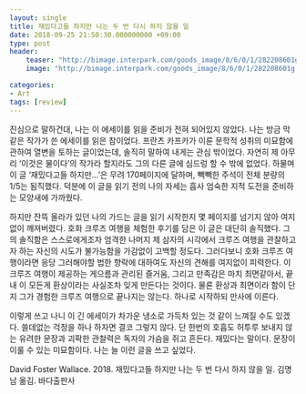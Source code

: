 ```yaml
---
layout: single
title: 재밌다고들 하지만 나는 두 번 다시 하지 않을 일
date: 2018-09-25 21:50:30.000000000 +09:00
type: post
header:
    teaser: "http://bimage.interpark.com/goods_image/8/6/0/1/282208601g.jpg"
    image: "http://bimage.interpark.com/goods_image/8/6/0/1/282208601g.jpg"

categories:
- Art
tags: [review]
---
```


진심으로 말하건대, 나는 이 에세이를 읽을 준비가 전혀 되어있지 않았다. 나는 방금 막 같은 작가가 쓴 에세이를 읽은 참이었다. 프란츠 카프카가 이룬 문학적 성취의 미묘함에 관하여 열변을 토하는 글이었는데, 솔직히 말하여 내게는 관심 밖이었다. 자연히 제 아무리 ‘이것은 물이다’의 작가라 할지라도 그의 다른 글에 심드렁 할 수 밖에 없었다. 하물며 이 글 ‘재밌다고들 하지만...’은 무려 170페이지에 달하며, 빽빽한 주석이 전체 분량의 1/5는 됨직했다. 덕분에 이 글을 읽기 전의 나의 자세는 흡사 엄숙한 지적 도전을 준비하는 모양새에 가까웠다.

하지만 잔뜩 올라가 있던 나의 가드는 글을 읽기 시작한지 몇 페이지를 넘기지 않아 여지없이 깨져버렸다. 호화 크루즈 여행을 체험한 후기를 담은 이 글은 대단히 솔직했다. 그의 솔직함은 스스로에게조차 엄격한 나머지 제 삼자의 시각에서 크루즈 여행을 관찰하고자 하는 자신의 시도가 불가능함을 가감없이 고백할 정도다. 그러다보니 호화 크루즈 여행이라면 응당 그러해야할 법한 향락에 대하여도 자신의 견해를 여지없이 피력한다. 이 크루즈 여행이 제공하는 게으름과 관리된 즐거움, 그리고 만족감은 마치 최면같아서, 끝내 이 모든게 환상이라는 사실조차 잊게 만든다는 것이다. 물론 환상과 최면이라 함이 단지 그가 경험한 크루즈 여행으로 끝나지는 않는다. 하나로 시작하되 만사에 이른다.

이렇게 쓰고 나니 이 긴 에세이가 차가운 냉소로 가득차 있는 것 같이 느껴질 수도 있겠다. 쓸데없는 걱정을 하나 하자면 결코 그렇지 않다. 단 한번의 호흡도 허투루 보내지 않는 유려한 문장과 괴팍한 관찰력은 독자의 가슴을 쥐고 흔든다. 재밌다는 말이다. 문장이 이룰 수 있는 미묘함이다. 나는 늘 이런 글을 쓰고 싶었다.

David Foster Wallace. 2018. 재밌다고들 하지만 나는 두 번 다시 하지 않을 일. 김명남 옮김. 바다출판사
